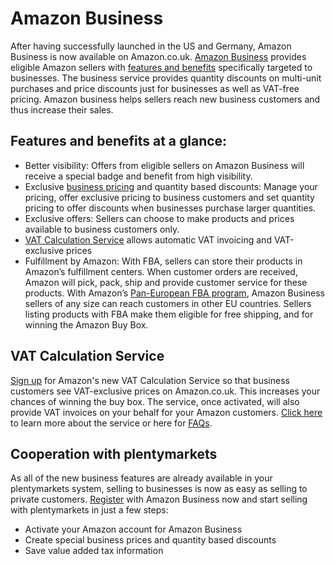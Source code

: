 
# Amazon Business


<div class="container-toc"></div>

After having successfully launched in the US and Germany, Amazon Business is now available on Amazon.co.uk. <a href="https://sellercentral.amazon.co.uk/business/b2bregistration?ref_=as_int_uk_ple_abreg" target="_blank">Amazon Business</a> provides eligible Amazon sellers with <a href="https://services.amazon.co.uk/services/reach-business-customers/features-and-benefits.html?ref_=as_int_uk_ple_mkt" target="_blank">features and benefits</a> specifically targeted to businesses. The business service provides quantity discounts on multi-unit purchases and price discounts just for businesses as well as VAT-free pricing. Amazon business helps sellers reach new business customers and thus increase their sales.


## Features and benefits at a glance:

<ul><li>Better visibility: Offers from eligible sellers on Amazon Business will receive a special badge and benefit from high visibility.</li>
<li>Exclusive <a href="https://sellercentral.amazon.co.uk/hz/pricing/manage-pricing/?ref_=as_int_uk_ple_price" target="_blank">business pricing</a> and quantity based discounts: Manage your pricing, offer exclusive pricing to business customers and set quantity pricing to offer discounts when businesses purchase larger quantities.</li>
<li>Exclusive offers: Sellers can choose to make products and prices available to business customers only.</li>
<li><a href="https://sellercentral.amazon.co.uk/tax/registrations?context=enrollment&ref_=as_int_uk_ple_vcsregf" target="_blank">VAT Calculation Service</a> allows automatic VAT invoicing and VAT-exclusive prices</li>
<li>Fulfillment by Amazon: With FBA, sellers can store their products in Amazon’s fulfillment centers. When customer orders are received, Amazon will pick, pack, ship and provide customer service for these products. With Amazon’s <a href="https://services.amazon.co.uk/services/fulfilment-by-amazon/pan-european-fba.html" target="_blank">Pan-European FBA program</a>, Amazon Business sellers of any size can reach customers in other EU countries. Sellers listing products with FBA make them eligible for free shipping, and for winning the Amazon Buy Box.</li></ul>


## VAT Calculation Service

<a href="https://sellercentral.amazon.co.uk/tax/registrations?context=enrollment&ref_=as_int_uk_ple_vcsreg" target="_blank">Sign up</a> for Amazon's new VAT Calculation Service so that business customers see VAT-exclusive prices on Amazon.co.uk. This increases your chances of winning the buy box. The service, once activated, will also provide VAT invoices on your behalf for your Amazon customers. <a href="https://sellercentral.amazon.co.uk/business/b2bregistration?ref_=as_int_uk_ple_abreg" target="_blank">Click here</a> to learn more about the service or here for <a href="https://images-na.ssl-images-amazon.com/images/G/03/B2B/EN_VAT-Calculation-Service_FAQs._V277162249_.pdf" target="_blank">FAQs</a>.

## Cooperation with plentymarkets

As all of the new business features are already available in your plentymarkets system, selling to businesses is now as easy as selling to private customers. <a href="https://sellercentral.amazon.co.uk/business/b2bregistration?ref_=as_int_uk_ple_abreg" target="_blank">Register</a> with Amazon Business now and start selling with plentymarkets in just a few steps:

<ul><li>Activate your Amazon account for Amazon Business</li>
<li>Create special business prices and quantity based discounts</li>
<li>Save value added tax information</li></ul>


